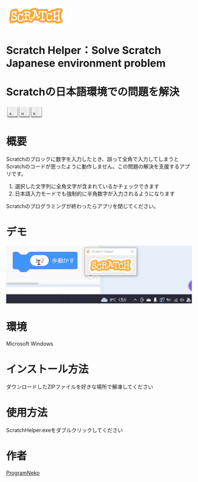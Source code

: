 ![Scratch Helper](img\logo_sm.png)

# Scratch Helper：Solve Scratch Japanese environment problem
# Scratchの日本語環境での問題を解決

<img src="image/ahk_logo_no_text.svg" width="100">

# 概要
Scratchのブロックに数字を入力したとき、誤って全角で入力してしまうとScratchのコードが思ったように動作しません。この問題の解決を支援するアプリです。

1. 選択した文字列に全角文字が含まれているかチェックできます
2. 日本語入力モードでも強制的に半角数字が入力されるようになります

Scratchのプログラミングが終わったらアプリを閉じてください。

# デモ
![デモ画像](image/demo.gif)

# 環境
Microsoft Windows

# インストール方法
ダウンロードしたZIPファイルを好きな場所で解凍してください

# 使用方法
ScratchHelper.exeをダブルクリックしてください

# 作者
[ProgramNeko](https://github.com/programneko)





